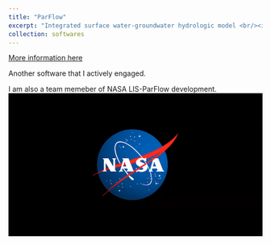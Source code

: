 ```yaml
---
title: "ParFlow"
excerpt: "Integrated surface water-groundwater hydrologic model <br/><img src='/images/EGU24_CONCN.png'>"
collection: softwares  
---
```


[More information here](https://github.com/parflow/parflow)

Another software that I actively engaged.  

I am also a team memeber of NASA LIS-ParFlow development. 
![NASA LOGO](/images/nasa-logo.png) 
